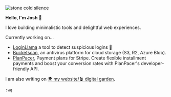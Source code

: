 ![stone cold silence](https://github.com/joshghent/joshghent/assets/2934976/8fc4eead-18fd-4a4e-aa0c-b94b86a9ef57)

<b>Hello, I'm Josh</b> 👋

I love building minimalistic tools and delightful web experiences.

Currently working on...
- [LoginLlama](https://loginllama.app) a tool to detect suspicious logins 🦙
- [Bucketscan](https://bucketscan.com), an antivirus platform for cloud storage (S3, R2, Azure Blob).
- [PlanPacer](https://planpacer.com), Payment plans for Stripe. Create flexible installment payments and boost your conversion rates with PlanPacer's developer-friendly API.

I am also writing on [🌍 my website/🪴 digital garden](https://joshghent.com/).

`:wq`
